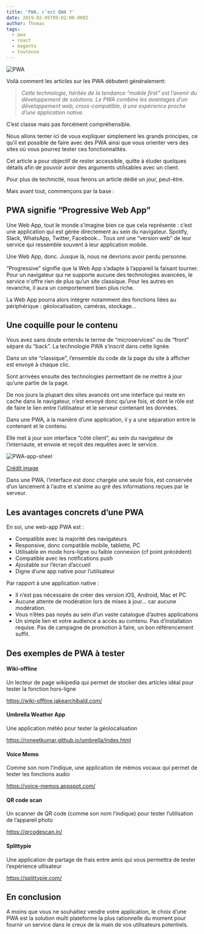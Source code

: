 ```yaml
---
title: 'PWA, c’est QWA ?'
date: 2019-02-05T09:02:00.000Z
author: Thomas
tags:
  - pwa
  - react
  - magento
  - toulouse
---
```


![PWA](/assets/Responsive-minimal-PWA.png)


Voilà comment les articles sur les PWA débutent généralement:

> *Cette technologie, héritée de la tendance “mobile first” est l’avenir du développement de solutions.*
> *Le PWA combine les avantages d’un développement web, cross-compatible, à une expérience proche d’une application native.*

C’est classe mais pas forcément compréhensible.

Nous allons tenter ici de vous expliquer simplement les grands principes, ce qu’il est possible de faire avec des PWA ainsi que vous orienter vers des sites où vous pourrez tester ces fonctionnalités.

Cet article a pour objectif de rester accessible, quitte à éluder quelques détails afin de pouvoir avoir des arguments utilisables avec un client. 

Pour plus de technicité, nous ferons un article dédié un jour, peut-être.

Mais avant tout, commençons par la base :


## PWA signifie “Progressive Web App”

Une Web App, tout le monde s’imagine bien ce que cela représente : c’est une application qui est gérée directement au sein du navigateur. Spotify, Slack, WhatsApp, Twitter, Facebook… Tous ont une “version web” de leur service qui ressemble souvent à leur application mobile. 

Une Web App, donc. 
Jusque là, nous ne devrions avoir perdu personne.

“Progressive” signifie que la Web App s’adapte à l’appareil la faisant tourner. Pour un navigateur qui ne supporte aucune des technologies avancées, le service n'offre rien de plus qu’un site classique. Pour les autres en revanche, il aura un comportement bien plus riche.

La Web App pourra alors intégrer notamment des fonctions liées au périphérique : géolocalisation, caméras, stockage...


## Une coquille pour le contenu

Vous avez sans doute entendu le terme de “microservices” ou de “front” séparé du “back”.
La technologie PWA s’inscrit dans cette lignée.

Dans un site “classique”, l’ensemble du code de la page du site à afficher est envoyé à chaque clic. 

Sont arrivées ensuite des technologies permettant de ne mettre à jour qu’une partie de la page. 

De nos jours la plupart des sites avancés ont une interface qui reste en cache dans le navigateur, n’est envoyé donc qu’une fois, et dont le rôle est de faire le lien entre l’utilisateur et le serveur contenant les données. 

Dans une PWA, à la manière d’une application, il y a une séparation entre le contenant et le contenu.

Elle met à jour son interface “côté client”, au sein du navigateur de l’internaute, et envoie et reçoit des requêtes avec le service.

![PWA-app-sheel](/assets/PWAappshell.png)

[Crédit image](https://developers.google.com/web/fundamentals/architecture/app-shell)

Dans une PWA, l’interface est donc chargée une seule fois, est conservée d’un lancement à l’autre et s’anime au gré des informations reçues par le serveur.


## Les avantages concrets d’une PWA

En soi, une web-app PWA est : 

* Compatible avec la majorité des navigateurs
* Responsive, donc compatible mobile, tablette, PC
* Utilisable en mode hors-ligne ou faible connexion (cf point précédent)
* Compatible avec les notifications push
* Ajoutable sur l’écran d’accueil
* Digne d’une app native pour l’utilisateur


Par rapport à une application native :

* Il n’est pas nécessaire de créer des version iOS, Android, Mac et PC
* Aucune attente de modération lors de mises à jour… car aucune modération.
* Vous n’êtes pas noyés au sein d’un vaste catalogue d’autres applications
* Un simple lien et votre audience a accès au contenu. Pas d’installation requise. Pas de campagne de promotion à faire, un bon référencement suffit.

## Des exemples de PWA à tester



#### Wiki-offline
Un lecteur de page wikipedia qui permet de stocker des articles idéal pour tester la fonction hors-ligne

https://wiki-offline.jakearchibald.com/

#### Umbrella Weather App
Une application météo pour tester la géolocalisation

https://roneetkumar.github.io/umbrella/index.html


#### Voice Memo
Comme son nom l’indique, une application de mémos vocaux qui permet de tester les fonctions audio

https://voice-memos.appspot.com/

#### QR code scan
Un scanner de QR code (comme son nom l’indique) pour tester l’utilisation de l’appareil photo

https://qrcodescan.in/

#### Splittypie
Une application de partage de frais entre amis qui vous permettra de tester l’expérience utlisateur

https://splittypie.com/

## En conclusion
A moins que vous ne souhaitiez vendre votre application, le choix d’une PWA est la solution multi plateforme la plus rationnelle du moment pour fournir un service dans le creux de la main de vos utilisateurs potentiels.

